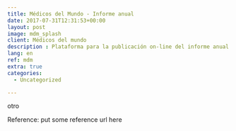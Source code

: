 ```yaml
---
title: Médicos del Mundo - Informe anual
date: 2017-07-31T12:31:53+00:00
layout: post
image: mdm_splash
client: Médicos del mundo
description : Plataforma para la publicación on-line del informe anual
lang: en
ref: mdm
extra: true
categories:
  - Uncategorized

---
```


otro

<p class="reference">Reference: put some reference url here</p>
